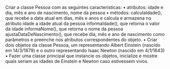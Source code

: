 Criar a classe Pessoa com as seguintes características: 
        • atributos: idade e dia, mês e ano de nascimento, nome da pessoa 
        • métodos:
                calculaIdade(), que recebe a data atual em dias, mês e anos e calcula e armazena no atributo idade a idade atual da pessoa
                informaIdade(), que retorna o valor da idade
                informaNome(), que retorna o nome da pessoa
                ajustaDataDeNascimento(), que recebe dia, mês e ano de nascimento como parâmetros e preenche nos atributos correspondentes do objeto.
        • Criar dois objetos da classe Pessoa, um representando Albert Einstein (nascido em 14/3/1879) e o outro representando Isaac Newton (nascido em 4/1/1643)
        • Fazer uma classe principal que instancie os objetos, inicialize e mostre quais seriam as idades de Einstein e Newton caso estivessem vivos.
